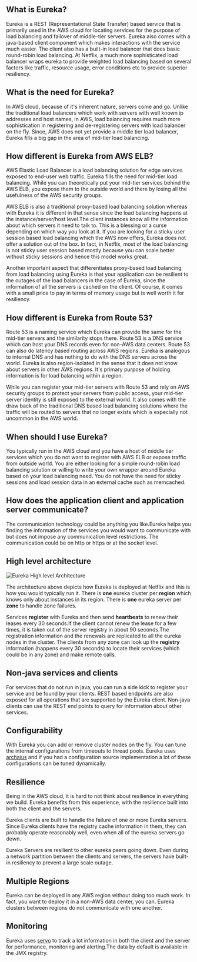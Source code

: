 ## What is Eureka?

Eureka is a REST (Representational State Transfer) based service that is primarily used in the AWS cloud for locating services for the purpose of load balancing and failover of middle-tier servers. Eureka also comes with a java-based client component which makes interactions with the service much easier. The client also has a built-in load balancer that does basic round-robin load balancing. At Netflix, a much more sophisticated load balancer wraps eureka to provide weighted load balancing based on several factors like traffic, resource usage, error conditions etc to provide superior resiliency.

## What is the need for Eureka?

In AWS cloud, because of it's inherent nature, servers come and go. Unlike the traditional load balancers which work with servers with well known ip addresses and host names, in AWS, load balancing requires much more sophistication in registering and de-registering servers with load balancer on the fly. Since, AWS does not yet provide a middle tier load balancer, Eureka fills a big gap in the area of mid-tier load balancing.

## How different is Eureka from AWS ELB?

AWS Elastic Load Balancer is a load balancing solution for edge services exposed to end-user web traffic. Eureka fills the need for mid-tier load balancing. While you can theoretically put your mid-tier services behind the AWS ELB, you expose them to the outside world and there by losing all the usefulness of the AWS security groups.

AWS ELB is also a traditional proxy-based load balancing solution whereas with Eureka it is different in that sense since the load balancing happens at the instance/server/host level.The client instances know all the information about which servers it need to talk to. This is a blessing or a curse depending on which way you look at it. If you are looking for a sticky user session based load balancing which the AWS now offers, Eureka does not offer a solution out of the box. In fact, in Netflix, most of the load balancing is not sticky user session based mostly because you can scale better without sticky sessions and hence this model works great.

Another important aspect that differentiates proxy-based load balancing from load balancing using Eureka is that your application can be resilient to the outages of the load balancers in the case of Eureka, since the information of all the servers is cached on the client. Of course, it comes with a small price to pay in terms of memory usage but is well worth it for resiliency.

## How different is Eureka from Route 53?

Route 53 is a naming service which Eureka can provide the same for the mid-tier servers and the similarity stops there. Route 53 is a DNS service which can host your DNS records even for non-AWS data centers. Route 53 can also do latency based routing across AWS regions. Eureka is analogous to internal DNS and has nothing to do with the DNS servers across the world. Eureka is also region-isolated in the sense that it does not know about servers in other AWS regions. It's primary purpose of holding information is for load balancing within a region.

While you can register your mid-tier servers with Route 53 and rely on AWS security groups to protect your servers from public access, your mid-tier server identity is still exposed to the external world. It also comes with the draw back of the traditional DNS based load balancing solutions where the traffic will be routed to servers that no longer exists which is especially not uncommon in the AWS world.

## When should I use Eureka?

You typically run in the AWS cloud and you have a host of middle tier services which you do not want to register with AWS ELB or expose traffic from outside world. You are either looking for a simple round-robin load balancing solution or willing to write your own wrapper around Eureka based on your load balancing need. You do not have the need for sticky sessions and load session data in an external cache such as memcached.

## How does the application client and application server communicate? 

The communication technology could be anything you like.Eureka helps you finding the information of the services you would want to communicate with but does not impose any communication level restrictions. The communication could be on http or https or at the socket level.


## High level architecture
![Eureka High level Architecture](https://github.com/Netflix/eureka/raw/master/images/eureka_architecture.png)

The architecture above depicts how Eureka is deployed at Netflix and this is how you would typically run it. There is **one** eureka cluster per **region** which knows only about instances in its region. There is **one** eureka server per **zone** to handle zone failures.

Services **register** with Eureka and then send **heartbeats** to renew their leases every 30 seconds.If the client cannot renew the lease for a few times, it is taken out of the server registry in about 90 seconds.The registration information and the renewals are replicated to all the eureka nodes in the cluster. The clients from any zone can look up the **registry** information (happens every 30 seconds) to locate their services (which could be in any zone) and make remote calls.

## Non-java services and clients

For services that do not run in java, you can run a side kick to register your service and be found by your clients. REST based endpoints are also exposed for all operations that are supported by the Eureka client. Non-java clients can use the REST end points to query for information about other services.

## Configurability

With Eureka you can add or remove cluster nodes on the fly. You can tune the internal configurations from timeouts to thread pools. Eureka uses [archaius](https://github.com/Netflix/archaius) and if you had a configuration source implementation a lot of these configurations can be tuned dynamically.

## Resilience

Being in the AWS cloud, it is hard to not think about resilience in everything we build. Eureka benefits from this experience, with the resilience built into both the client and the servers.

Eureka clients are built to handle the failure of one or more Eureka servers. Since Eureka clients have the registry cache information in them, they can probably operate reasonably well, even when all of the eureka servers go down.

Eureka Servers are resilient to other eureka peers going down. Even during a network partition between the clients and servers, the servers have built-in resiliency to prevent a large scale outage.

## Multiple Regions

Eureka can be deployed in any AWS region without doing too much work. In fact, you want to deploy it in a non-AWS data center, you can. Eureka clusters between regions do not communicate with one another.

## Monitoring

Eureka uses [servo](https://github.com/Netflix/servo/wiki) to track a lot information in both the client and the server for performance, monitoring and alerting.The data by default is available in the JMX registry.

